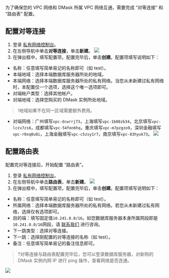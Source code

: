 
为了确保您的 VPC 网络和 DMask 所属 VPC 网络互通，需要完成 “对等连接” 和 “路由表” 配置。

## 配置对等连接
1. 登录 [私有网络控制台](https://console.cloud.tencent.com/vpc/conn?rid=1)。
2. 在左侧导航中单击**对等连接**，单击**新建**。
![](https://main.qcloudimg.com/raw/d4f8200e3ff795c9d27846dc708ee53b.png)
3. 在弹出框中，填写配置项，配置完毕后，单击**创建**。配置项填写说明如下：
 - 名称：任意填写简单易记的名称即可（如 test）。
 - 本端地域：选择本端数据库服务器所处的地域。
 - 本端网络：选择本端数据库服务器所处的私有网络。当您从未新建过私有网络时，本配置仅一个选项，选择这个唯一选项即可。
 - 对端帐户类型：选择其他帐户。
 - 对端地域：选择您购买的 DMask 实例所处地域。
>!地域如果不在同一区域需要额外费用。
 - 对端网络：广州填写`vpc-dcwrrj73`，上海填写`vpc-1b08zb34`，北京填写`vpc-lczv7zs6`，成都填写`vpc-54fen6hq`，重庆填写`vpc-m7pzgzo9`，深圳金融填写`vpc-r0xq0u8i`，上海金融填写`vpc-c5zsy1r7`，南京填写`vpc-83hyuk73`。
![](https://main.qcloudimg.com/raw/d6bbb189736bd878ec834b8ed00d5307.png)

## 配置路由表
配置完对等连接后，开始配置 “路由表”。
1. 登录 [私有网络控制台](https://console.cloud.tencent.com/vpc/route?rid=1)。
2. 在左侧导航中单击**路由表**，单击**新建**。
![](https://main.qcloudimg.com/raw/200659eb4a69897efc9b6c843c9de7fb.png)
3. 在弹出框中，填写配置项，配置完毕后，单击**创建**。配置项填写说明如下：
 - 名称：任意填写简单易记的名称即可（如 test）。
 - 所属网络：选择本端数据库服务器所处的私有网络。若您从未新建过私有网络，选择仅有选项即可。
 - 目的端：填写固定值`10.241.0.0/16`。如您数据库服务器本身所属网段即是`10.241.0.0/16`网段，请 [联系我们](https://cloud.tencent.com/act/event/connect-service) 进行咨询。
 - 下一跳类型：选择对等连接。
 - 下一跳：选择刚配置的对等连接的名称（如 test）。
 - 备注：任意填写简单易记的备注信息即可。
>?对等连接与路由表配置完毕后，您可以登录数据库服务器，对新购的 DMask 实例内网 IP 进行 ping 操作，查看网络是否连通。
>
![](https://main.qcloudimg.com/raw/fab0ab8ca8c5d265739202ca63f95f39.png)
